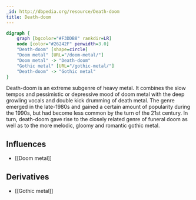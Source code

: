 ```yaml
---
_id: http://dbpedia.org/resource/Death-doom
title: Death-doom
---
```


```dot
digraph {
	graph [bgcolor="#F3DDB8" rankdir=LR]
	node [color="#26242F" penwidth=3.0]
	"Death-doom" [shape=circle]
	"Doom metal" [URL="/doom-metal/"]
	"Doom metal" -> "Death-doom"
	"Gothic metal" [URL="/gothic-metal/"]
	"Death-doom" -> "Gothic metal"
}
```

Death-doom is an extreme subgenre of heavy metal. It combines the slow tempos and pessimistic or depressive mood of doom metal with the deep growling vocals and double kick drumming of death metal. The genre emerged in the late-1980s and gained a certain amount of popularity during the 1990s, but had become less common by the turn of the 21st century. In turn, death-doom gave rise to the closely related genre of funeral doom as well as to the more melodic, gloomy and romantic gothic metal.

## Influences

- [[Doom metal]]

## Derivatives

- [[Gothic metal]]
